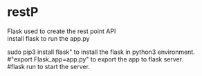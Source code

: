 # restP
Flask used to create the rest point API<br>
install flask to run the app.py<br>

sudo pip3 install flask" to install the flask in python3 environment.<br>
#"export Flask_app=app.py" to export the app to flask server.<br>
#flask run to start the server.<br>
